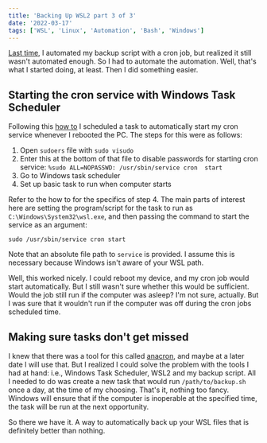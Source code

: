 ```yaml
---
title: 'Backing Up WSL2 part 3 of 3'
date: '2022-03-17'
tags: ['WSL', 'Linux', 'Automation', 'Bash', 'Windows']
---
```


[Last time](https://todo-name-blog.vercel.app/posts/wsl-backup), I automated my backup script with a cron job, but realized it still wasn't automated enough. So I had to automate the automation. Well, that's what I started doing, at least. Then I did something easier.

## Starting the cron service with Windows Task Scheduler

Following this [how to](https://www.howtogeek.com/746532/how-to-launch-cron-automatically-in-wsl-on-windows-10-and-11/) I scheduled a task to automatically start my cron service whenever I rebooted the PC. The steps for this were as follows:

  1. Open `sudoers` file with `sudo visudo`
  2. Enter this at the bottom of that file to disable passwords for   starting cron service: `%sudo ALL=NOPASSWD: /usr/sbin/service cron  start`
  3. Go to Windows task scheduler
  4. Set up basic task to run when computer starts

Refer to the how to for the specifics of step 4. The main parts of interest here are setting the program/script for the task to run as `C:\Windows\System32\wsl.exe`, and then passing the command to start the service as an argument:

```plain-text
sudo /usr/sbin/service cron start
```

Note that an absolute file path to `service` is provided. I assume this is necessary because Windows isn't aware of your WSL path.

Well, this worked nicely. I could reboot my device, and my cron job would start automatically. But I still wasn't sure whether this would be sufficient. Would the job still run if the computer was asleep? I'm not sure, actually. But I was sure that it wouldn't run if the computer was off during the cron jobs scheduled time.

## Making sure tasks don't get missed

I knew that there was a tool for this called [anacron](https://opensource.com/article/21/2/linux-automation), and maybe at a later date I will use that. But I realized I could solve the problem with the tools I had at hand: i.e., Windows Task Scheduler, WSL2 and my backup script. All I needed to do was create a new task that would run `/path/to/backup.sh` once a day, at the time of my choosing. That's it, nothing too fancy. Windows will ensure that if the computer is inoperable at the specified time, the task will be run at the next opportunity.

So there we have it. A way to automatically back up your WSL files that is definitely better than nothing.

